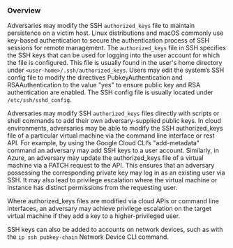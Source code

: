 ### Overview

Adversaries may modify the SSH `authorized_keys` file to maintain persistence on a victim host. Linux distributions and macOS commonly use key-based authentication to secure the authentication process of SSH sessions for remote management. The `authorized_keys` file in SSH specifies the SSH keys that can be used for logging into the user account for which the file is configured. This file is usually found in the user's home directory under `<user-home>/.ssh/authorized_keys`. Users may edit the system’s SSH config file to modify the directives PubkeyAuthentication and RSAAuthentication to the value "yes" to ensure public key and RSA authentication are enabled. The SSH config file is usually located under `/etc/ssh/sshd_config`.

Adversaries may modify SSH `authorized_keys` files directly with scripts or shell commands to add their own adversary-supplied public keys. In cloud environments, adversaries may be able to modify the SSH authorized_keys file of a particular virtual machine via the command line interface or rest API. For example, by using the Google Cloud CLI’s "add-metadata" command an adversary may add SSH keys to a user account. Similarly, in Azure, an adversary may update the authorized_keys file of a virtual machine via a PATCH request to the API. This ensures that an adversary possessing the corresponding private key may log in as an existing user via SSH. It may also lead to privilege escalation where the virtual machine or instance has distinct permissions from the requesting user.

Where authorized_keys files are modified via cloud APIs or command line interfaces, an adversary may achieve privilege escalation on the target virtual machine if they add a key to a higher-privileged user.

SSH keys can also be added to accounts on network devices, such as with the `ip ssh pubkey-chain` Network Device CLI command.